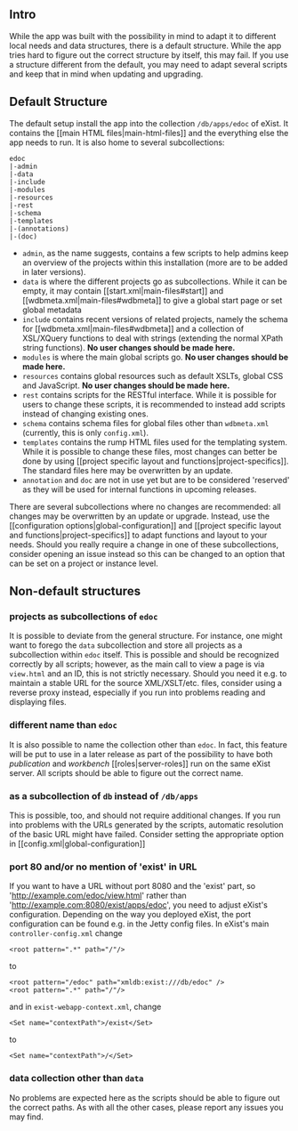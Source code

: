 ## Intro

While the app was built with the possibility in mind to adapt it to different local needs and data structures, there is a default structure. While the app tries hard to figure out the correct structure by itself, this may fail. If you use a structure different from the default, you may need to adapt several scripts and keep that in mind when updating and upgrading.

## Default Structure

The default setup install the app into the collection `/db/apps/edoc` of eXist. It contains the [[main HTML files|main-html-files]] and the everything else the app needs to run. It is also home to several subcollections:

    edoc
    |-admin
    |-data
    |-include
    |-modules
    |-resources
    |-rest
    |-schema
    |-templates
    |-(annotations)
    |-(doc)

* `admin`, as the name suggests, contains a few scripts to help admins keep an overview of the projects within this installation (more are to be added in later versions).
* `data` is where the different projects go as subcollections. While it can be empty, it may contain [[start.xml|main-files#start]] and [[wdbmeta.xml|main-files#wdbmeta]] to give a global start page or set global metadata
* `include` contains recent versions of related projects, namely the schema for [[wdbmeta.xml|main-files#wdbmeta]] and a collection of XSL/XQuery functions to deal with strings (extending the normal XPath string functions). **No user changes should be made here.**
* `modules` is where the main global scripts go. **No user changes should be made here.**
* `resources` contains global resources such as default XSLTs, global CSS and JavaScript. **No user changes should be made here.**
* `rest` contains scripts for the RESTful interface. While it is possible for users to change these scripts, it is recommended to instead add scripts instead of changing existing ones.
* `schema` contains schema files for global files other than `wdbmeta.xml` (currently, this is only `config.xml`).
* `templates` contains the rump HTML files used for the templating system. While it is possible to change these files, most changes can better be done by using [[project specific layout and functions|project-specifics]]. The standard files here may be overwritten by an update.
* `annotation` and `doc` are not in use yet but are to be considered 'reserved' as they will be used for internal functions in upcoming releases.

There are several subcollections where no changes are recommended: all changes may be overwritten by an update or upgrade. Instead, use the [[configuration options|global-configuration]] and [[project specific layout and functions|project-specifics]] to adapt functions and layout to your needs.
Should you really require a change in one of these subcollections, consider opening an issue instead so this can be changed to an option that can be set on a project or instance level.

## Non-default structures

### projects as subcollections of `edoc`
It is possible to deviate from the general structure. For instance, one might want to forego the `data` subcollection and store all projects as a subcollection within `edoc` itself. This is possible and should be recognized correctly by all scripts; however, as the main call to view a page is via `view.html` and an ID, this is not strictly necessary. Should you need it e.g. to maintain a stable URL for the source XML/XSLT/etc. files, consider using a reverse proxy instead, especially if you run into problems reading and displaying files.

### different name than `edoc`
It is also possible to name the collection other than `edoc`. In fact, this feature will be put to use in a later release as part of the possibility to have both _publication_ and _workbench_ [[roles|server-roles]] run on the same eXist server. All scripts should be able to figure out the correct name.

### as a subcollection of `db` instead of `/db/apps`
This is possible, too, and should not require additional changes. If you run into problems with the URLs generated by the scripts, automatic resolution of the basic URL might have failed. Consider setting the appropriate option in [[config.xml|global-configuration]]

### port 80 and/or no mention of 'exist' in URL
If you want to have a URL without port 8080 and the 'exist' part, so 'http://example.com/edoc/view.html' rather than 'http://example.com:8080/exist/apps/edoc', you need to adjust eXist's configuration. Depending on the way you deployed eXist, the port configuration can be found e.g. in the Jetty config files. In eXist's main `controller-config.xml` change

    <root pattern=".*" path="/"/>

to

    <root pattern="/edoc" path="xmldb:exist:///db/edoc" />
    <root pattern=".*" path="/"/>

and in `exist-webapp-context.xml`, change

    <Set name="contextPath">/exist</Set>

to

    <Set name="contextPath">/</Set>

### data collection other than `data`
No problems are expected here as the scripts should be able to figure out the correct paths. As with all the other cases, please report any issues you may find.